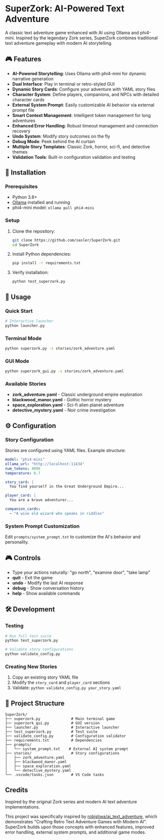 # SuperZork: AI-Powered Text Adventure

A classic text adventure game enhanced with AI using Ollama and phi4-mini. Inspired by the legendary Zork series, SuperZork combines traditional text adventure gameplay with modern AI storytelling.

## 🎮 Features

- **AI-Powered Storytelling**: Uses Ollama with phi4-mini for dynamic narrative generation
- **Dual Interface**: Play in terminal or retro-styled GUI
- **Dynamic Story Cards**: Configure your adventure with YAML story files
- **Character System**: Define players, companions, and NPCs with detailed character cards
- **External System Prompt**: Easily customizable AI behavior via external prompt file
- **Smart Context Management**: Intelligent token management for long adventures
- **Enhanced Error Handling**: Robust timeout management and connection recovery
- **Undo System**: Modify story outcomes on the fly
- **Debug Mode**: Peek behind the AI curtain
- **Multiple Story Templates**: Classic Zork, horror, sci-fi, and detective themes
- **Validation Tools**: Built-in configuration validation and testing

## 🚀 Installation

### Prerequisites
- Python 3.8+
- [Ollama](https://ollama.ai/) installed and running
- phi4-mini model: `ollama pull phi4-mini`

### Setup
1. Clone the repository:
   ```bash
   git clone https://github.com/sasler/SuperZork.git
   cd SuperZork
   ```

2. Install Python dependencies:
   ```bash
   pip install -r requirements.txt
   ```

3. Verify installation:
   ```bash
   python test_superzork.py
   ```

## 🎯 Usage

### Quick Start
```bash
# Interactive launcher
python launcher.py
```

### Terminal Mode
```bash
python superzork.py -s stories/zork_adventure.yaml
```

### GUI Mode  
```bash
python superzork_gui.py -s stories/zork_adventure.yaml
```

### Available Stories
- **zork_adventure.yaml** - Classic underground empire exploration
- **blackwood_manor.yaml** - Gothic horror mystery
- **space_exploration.yaml** - Sci-fi alien planet adventure
- **detective_mystery.yaml** - Noir crime investigation

## ⚙️ Configuration

### Story Configuration
Stories are configured using YAML files. Example structure:

```yaml
model: "phi4-mini"
ollama_url: "http://localhost:11434"
num_tokens: 4096
temperature: 0.7

story_card: |
  You find yourself in the Great Underground Empire...

player_card: |
  You are a brave adventurer...

companion_cards:
  - "A wise old wizard who speaks in riddles"
```

### System Prompt Customization
Edit `prompts/system_prompt.txt` to customize the AI's behavior and personality.

## 🎮 Controls

- Type your actions naturally: "go north", "examine door", "take lamp"
- **quit** - Exit the game
- **undo** - Modify the last AI response
- **debug** - Show conversation history
- **help** - Show available commands

## 🛠️ Development

### Testing
```bash
# Run full test suite
python test_superzork.py

# Validate story configurations
python validate_config.py
```

### Creating New Stories
1. Copy an existing story YAML file
2. Modify the `story_card` and `player_card` sections
3. Validate: `python validate_config.py your_story.yaml`

## 📁 Project Structure

```
SuperZork/
├── superzork.py              # Main terminal game
├── superzork_gui.py          # GUI version
├── launcher.py               # Interactive launcher
├── test_superzork.py         # Test suite
├── validate_config.py        # Configuration validator
├── requirements.txt          # Dependencies
├── prompts/
│   └── system_prompt.txt    # External AI system prompt
├── stories/                  # Story configurations
│   ├── zork_adventure.yaml
│   ├── blackwood_manor.yaml
│   ├── space_exploration.yaml
│   └── detective_mystery.yaml
└── .vscode/tasks.json        # VS Code tasks
```

## Credits

Inspired by the original Zork series and modern AI text adventure implementations.

This project was specifically inspired by [robjsliwa/ai_text_adventure](https://github.com/robjsliwa/ai_text_adventure), which demonstrates "Crafting Retro Text Adventure Games with Modern AI". SuperZork builds upon those concepts with enhanced features, improved error handling, external system prompts, and additional game modes.
